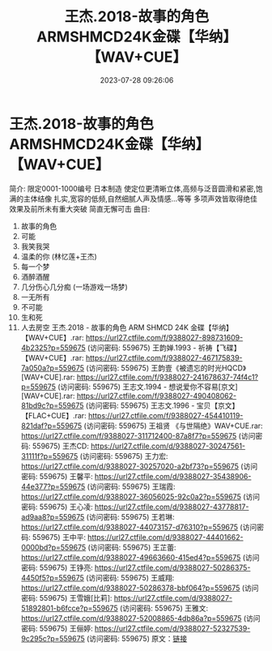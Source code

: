 ﻿---
title: 王杰.2018-故事的角色ARMSHMCD24K金碟【华纳】【WAV+CUE】
date: 2023-07-28 09:26:06
categories: WAV车载音乐、镜像
tags: 华语中文
---
# 王杰.2018-故事的角色ARMSHMCD24K金碟【华纳】【WAV+CUE】

简介:
限定0001-1000编号
日本制造
使定位更清晰立体,高频与泛音圆滑和紧密,饱满的主体结像
扎实,宽容的低频,自然细腻人声及情感…等等
多项声效皆取得绝佳效果及前所未有重大突破
简直无懈可击
曲目:
01. 故事的角色
02. 可能
03. 我笑我哭
04. 温柔的你 (林忆莲+王杰)
05. 每一个梦
06. 酒醉酒醒
07. 几分伤心几分痴 (一场游戏一场梦)
08. 一无所有
09. 不可能
10. 生和死
11. 人去房空
王杰.2018 - 故事的角色 ARM SHMCD 24K 金碟【华纳】【WAV+CUE】.rar: https://url27.ctfile.com/f/9388027-898731609-4b2325?p=559675
(访问密码: 559675)
王韵婵.1993 - 祈祷【飞碟】【WAV+CUE】.rar: https://url27.ctfile.com/f/9388027-467175839-7a050a?p=559675
(访问密码: 559675)
王韵壹《被遗忘的时光HQCD》[WAV+CUE].rar: https://url27.ctfile.com/f/9388027-241678637-74f4c1?p=559675
(访问密码: 559675)
王志文.1994 - 想说爱你不容易[京文][WAV+CUE].rar: https://url27.ctfile.com/f/9388027-490408062-81bd9c?p=559675
(访问密码: 559675)
王志文.1996 - 宝贝【京文】【FLAC+CUE】.rar: https://url27.ctfile.com/f/9388027-454410119-821daf?p=559675
(访问密码: 559675)
王祖贤 《与世隔绝》WAV+CUE.rar: https://url27.ctfile.com/f/9388027-311712400-87a8f7?p=559675
(访问密码: 559675)
王杰CD: https://url27.ctfile.com/d/9388027-30247561-31111f?p=559675
(访问密码: 559675)
王力宏: https://url27.ctfile.com/d/9388027-30257020-a2bf73?p=559675
(访问密码: 559675)
王馨平: https://url27.ctfile.com/d/9388027-35438906-44e377?p=559675
(访问密码: 559675)
王瑞霞: https://url27.ctfile.com/d/9388027-36056025-92c0a2?p=559675
(访问密码: 559675)
王心凌: https://url27.ctfile.com/d/9388027-43778817-ad9aa8?p=559675
(访问密码: 559675)
王若琳: https://url27.ctfile.com/d/9388027-44073157-d76310?p=559675
(访问密码: 559675)
王中平: https://url27.ctfile.com/d/9388027-44401662-0000bd?p=559675
(访问密码: 559675)
王芷蕾: https://url27.ctfile.com/d/9388027-49663660-415ed4?p=559675
(访问密码: 559675)
王铮亮: https://url27.ctfile.com/d/9388027-50286375-4450f5?p=559675
(访问密码: 559675)
王威翔: https://url27.ctfile.com/d/9388027-50286378-bbf064?p=559675
(访问密码: 559675)
王雪娥[比莉]: https://url27.ctfile.com/d/9388027-51892801-b6fcce?p=559675
(访问密码: 559675)
王雅文: https://url27.ctfile.com/d/9388027-52008865-4db86a?p=559675
(访问密码: 559675)
王俪婷: https://url27.ctfile.com/d/9388027-52327539-9c295c?p=559675
(访问密码: 559675)
原文：[链接](https://blog.sina.com.cn/s/blog_1647c7e76010312vq.html)